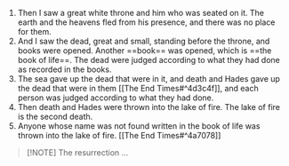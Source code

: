 1. Then I saw a great white throne and him who was seated on it. The earth and the heavens fled from his presence, and there was no place for them. 
2. And I saw the dead, great and small, standing before the throne, and books were opened. Another ==book== was opened, which is ==the book of life==. The dead were judged according to what they had done as recorded in the books. 
3. The sea gave up the dead that were in it, and death and Hades gave up the dead that were in them [[The End Times#^4d3c4f]], and each person was judged according to what they had done. 
4. Then death and Hades were thrown into the lake of fire. The lake of fire is the second death. 
5. Anyone whose name was not found written in the book of life was thrown into the lake of fire. [[The End Times#^4a7078]]


> [!NOTE] The resurrection
> ...
